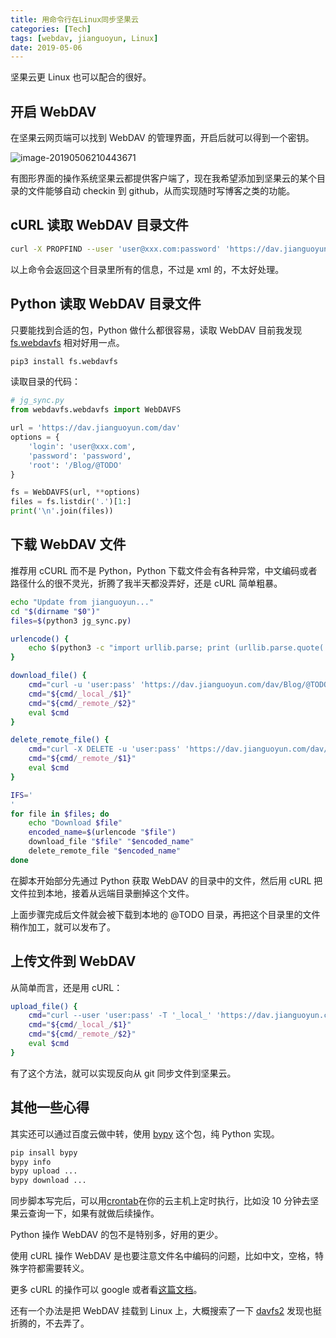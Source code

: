```yaml
---
title: 用命令行在Linux同步坚果云
categories: [Tech]
tags: [webdav, jianguoyun, Linux]
date: 2019-05-06
---
```


坚果云更 Linux 也可以配合的很好。

<!-- more -->

## 开启 WebDAV

在坚果云网页端可以找到 WebDAV 的管理界面，开启后就可以得到一个密钥。

![image-20190506210443671](https://image.tobyqin.cn/image-20190506210443671.png)

有图形界面的操作系统坚果云都提供客户端了，现在我希望添加到坚果云的某个目录的文件能够自动 checkin 到 github，从而实现随时写博客之类的功能。

## cURL 读取 WebDAV 目录文件

```bash
curl -X PROPFIND --user 'user@xxx.com:password' 'https://dav.jianguoyun.com/dav/Blog/@TODO'
```

以上命令会返回这个目录里所有的信息，不过是 xml 的，不太好处理。

## Python 读取 WebDAV 目录文件

只要能找到合适的包，Python 做什么都很容易，读取 WebDAV 目前我发现 [fs.webdavfs](https://pypi.org/project/fs.webdavfs/) 相对好用一点。

```bash
pip3 install fs.webdavfs
```

读取目录的代码：

```python
# jg_sync.py
from webdavfs.webdavfs import WebDAVFS

url = 'https://dav.jianguoyun.com/dav'
options = {
    'login': 'user@xxx.com',
    'password': 'password',
    'root': '/Blog/@TODO'
}

fs = WebDAVFS(url, **options)
files = fs.listdir('.')[1:]
print('\n'.join(files))
```

## 下载 WebDAV 文件

推荐用 cCURL 而不是 Python，Python 下载文件会有各种异常，中文编码或者路径什么的很不灵光，折腾了我半天都没弄好，还是 cURL 简单粗暴。

```sh
echo "Update from jianguoyun..."
cd "$(dirname "$0")"
files=$(python3 jg_sync.py)

urlencode() {
    echo $(python3 -c "import urllib.parse; print (urllib.parse.quote('''$1'''))")
}

download_file() {
    cmd="curl -u 'user:pass' 'https://dav.jianguoyun.com/dav/Blog/@TODO/_remote_' -o '@TODO/_local_'"
    cmd="${cmd/_local_/$1}"
    cmd="${cmd/_remote_/$2}"
    eval $cmd
}

delete_remote_file() {
    cmd="curl -X DELETE -u 'user:pass' 'https://dav.jianguoyun.com/dav/Blog/@TODO/_remote_'"
    cmd="${cmd/_remote_/$1}"
    eval $cmd
}

IFS='
'
for file in $files; do
    echo "Download $file"
    encoded_name=$(urlencode "$file")
    download_file "$file" "$encoded_name"
    delete_remote_file "$encoded_name"
done
```

在脚本开始部分先通过 Python 获取 WebDAV 的目录中的文件，然后用 cURL 把文件拉到本地，接着从远端目录删掉这个文件。

上面步骤完成后文件就会被下载到本地的 @TODO 目录，再把这个目录里的文件稍作加工，就可以发布了。

## 上传文件到 WebDAV

从简单而言，还是用 cURL：

```sh
upload_file() {
    cmd="curl --user 'user:pass' -T '_local_' 'https://dav.jianguoyun.com/dav/Blog/_remote_'"
    cmd="${cmd/_local_/$1}"
    cmd="${cmd/_remote_/$2}"
    eval $cmd
}
```

有了这个方法，就可以实现反向从 git 同步文件到坚果云。

## 其他一些心得

其实还可以通过百度云做中转，使用 [bypy](https://github.com/houtianze/bypy) 这个包，纯 Python 实现。

```python
pip insall bypy
bypy info
bypy upload ...
bypy download ...
```

同步脚本写完后，可以用[crontab](https://crontab.guru/)在你的云主机上定时执行，比如没 10 分钟去坚果云查询一下，如果有就做后续操作。

Python 操作 WebDAV 的包不是特别多，好用的更少。

使用 cURL 操作 WebDAV 是也要注意文件名中编码的问题，比如中文，空格，特殊字符都需要转义。

更多 cURL 的操作可以 google 或者看[这篇文档](https://www.qed42.com/blog/using-curl-commands-webdav)。

还有一个办法是把 WebDAV 挂载到 Linux 上，大概搜索了一下 [davfs2](https://wiki.archlinux.org/index.php/Davfs2) 发现也挺折腾的，不去弄了。

